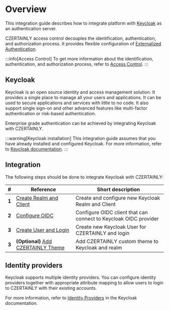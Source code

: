 # Overview

This integration guide describes how to integrate platform with [Keycloak](https://www.keycloak.org/) as an authentication server.

CZERTAINLY access control decouples the identification, authentication, and authorization process. It provides flexible configuration of [Externalized Authentication](../../concept-design/architecture/access-control/externalized-authentication).

:::info[Access Control]
To get more information about the identification, authentication, and authorization process, refer to [Access Control](../../concept-design/architecture/access-control/overview).
:::

## Keycloak

Keycloak is an open source identity and access management solution. It provides a single place to manage all your users and applications. It can be used to secure applications and services with little to no code. It also support single sign-on and other advanced features like multi-factor authentication or risk-based authentication.

Enterprise grade authentication can be achieved by integrating Keycloak with CZERTAINLY.

:::warning[Keycloak installation]
This integration guide assumes that you have already installed and configured Keycloak. For more information, refer to [Keycloak documentation](https://www.keycloak.org/documentation.html).
:::

## Integration

The following steps should be done to integrate Keycloak with CZERTAINLY:

| #     | Reference                                                     | Short description                                                |
|-------|---------------------------------------------------------------|------------------------------------------------------------------|
| **1** | [Create Realm and Client](create-realm)                       | Create and configure new Keycloak Realm and Client               |
| **2** | [Configure OIDC](configure-oidc)                              | Configure OIDC client that can connect to Keycloak OIDC provider |
| **3** | [Create User and Login](create-user-login)                    | Create new Keycloak User for CZERTAINLY and login                |
| **3** | **(Optional)** [Add CZERTAINLY Theme](czertainly-theme) | Add CZERTAINLY custom theme to Keycloak and realm                |

## Identity providers

Keycloak supports multiple identity providers.
You can configure identity providers together with appropriate attribute mapping to allow users to login to CZERTAINLY with their existing accounts.

For more information, refer to [Identity Providers](https://www.keycloak.org/docs/latest/server_admin/#_identity_broker) in the Keycloak documentation.